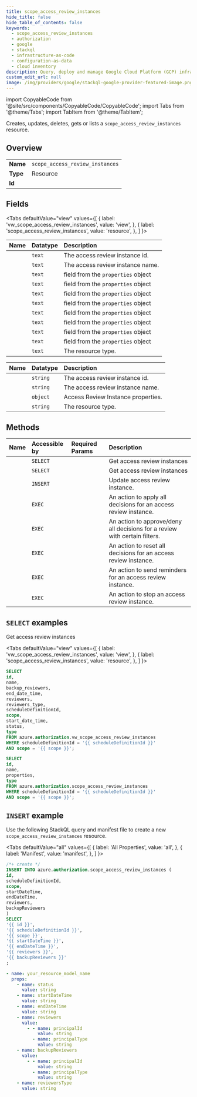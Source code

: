 ```yaml
---
title: scope_access_review_instances
hide_title: false
hide_table_of_contents: false
keywords:
  - scope_access_review_instances
  - authorization
  - google
  - stackql
  - infrastructure-as-code
  - configuration-as-data
  - cloud inventory
description: Query, deploy and manage Google Cloud Platform (GCP) infrastructure and resources using SQL
custom_edit_url: null
image: /img/providers/google/stackql-google-provider-featured-image.png
---
```


import CopyableCode from '@site/src/components/CopyableCode/CopyableCode';
import Tabs from '@theme/Tabs';
import TabItem from '@theme/TabItem';

Creates, updates, deletes, gets or lists a <code>scope_access_review_instances</code> resource.

## Overview
<table><tbody>
<tr><td><b>Name</b></td><td><code>scope_access_review_instances</code></td></tr>
<tr><td><b>Type</b></td><td>Resource</td></tr>
<tr><td><b>Id</b></td><td><CopyableCode code="azure.authorization.scope_access_review_instances" /></td></tr>
</tbody></table>

## Fields
<Tabs
    defaultValue="view"
    values={[
        { label: 'vw_scope_access_review_instances', value: 'view', },
        { label: 'scope_access_review_instances', value: 'resource', },
    ]
}>
<TabItem value="view">

| Name | Datatype | Description |
|:-----|:---------|:------------|
| <CopyableCode code="id" /> | `text` | The access review instance id. |
| <CopyableCode code="name" /> | `text` | The access review instance name. |
| <CopyableCode code="backup_reviewers" /> | `text` | field from the `properties` object |
| <CopyableCode code="end_date_time" /> | `text` | field from the `properties` object |
| <CopyableCode code="reviewers" /> | `text` | field from the `properties` object |
| <CopyableCode code="reviewers_type" /> | `text` | field from the `properties` object |
| <CopyableCode code="scheduleDefinitionId" /> | `text` | field from the `properties` object |
| <CopyableCode code="scope" /> | `text` | field from the `properties` object |
| <CopyableCode code="start_date_time" /> | `text` | field from the `properties` object |
| <CopyableCode code="status" /> | `text` | field from the `properties` object |
| <CopyableCode code="type" /> | `text` | The resource type. |
</TabItem>
<TabItem value="resource">

| Name | Datatype | Description |
|:-----|:---------|:------------|
| <CopyableCode code="id" /> | `string` | The access review instance id. |
| <CopyableCode code="name" /> | `string` | The access review instance name. |
| <CopyableCode code="properties" /> | `object` | Access Review Instance properties. |
| <CopyableCode code="type" /> | `string` | The resource type. |
</TabItem></Tabs>

## Methods
| Name | Accessible by | Required Params | Description |
|:-----|:--------------|:----------------|:------------|
| <CopyableCode code="get_by_id" /> | `SELECT` | <CopyableCode code="id, scheduleDefinitionId, scope" /> | Get access review instances |
| <CopyableCode code="list" /> | `SELECT` | <CopyableCode code="scheduleDefinitionId, scope" /> | Get access review instances |
| <CopyableCode code="create" /> | `INSERT` | <CopyableCode code="id, scheduleDefinitionId, scope" /> | Update access review instance. |
| <CopyableCode code="apply_decisions" /> | `EXEC` | <CopyableCode code="id, scheduleDefinitionId, scope" /> | An action to apply all decisions for an access review instance. |
| <CopyableCode code="record_all_decisions" /> | `EXEC` | <CopyableCode code="id, scheduleDefinitionId, scope" /> | An action to approve/deny all decisions for a review with certain filters. |
| <CopyableCode code="reset_decisions" /> | `EXEC` | <CopyableCode code="id, scheduleDefinitionId, scope" /> | An action to reset all decisions for an access review instance. |
| <CopyableCode code="send_reminders" /> | `EXEC` | <CopyableCode code="id, scheduleDefinitionId, scope" /> | An action to send reminders for an access review instance. |
| <CopyableCode code="stop" /> | `EXEC` | <CopyableCode code="id, scheduleDefinitionId, scope" /> | An action to stop an access review instance. |

## `SELECT` examples

Get access review instances

<Tabs
    defaultValue="view"
    values={[
        { label: 'vw_scope_access_review_instances', value: 'view', },
        { label: 'scope_access_review_instances', value: 'resource', },
    ]
}>
<TabItem value="view">

```sql
SELECT
id,
name,
backup_reviewers,
end_date_time,
reviewers,
reviewers_type,
scheduleDefinitionId,
scope,
start_date_time,
status,
type
FROM azure.authorization.vw_scope_access_review_instances
WHERE scheduleDefinitionId = '{{ scheduleDefinitionId }}'
AND scope = '{{ scope }}';
```
</TabItem>
<TabItem value="resource">


```sql
SELECT
id,
name,
properties,
type
FROM azure.authorization.scope_access_review_instances
WHERE scheduleDefinitionId = '{{ scheduleDefinitionId }}'
AND scope = '{{ scope }}';
```
</TabItem></Tabs>


## `INSERT` example

Use the following StackQL query and manifest file to create a new <code>scope_access_review_instances</code> resource.

<Tabs
    defaultValue="all"
    values={[
        { label: 'All Properties', value: 'all', },
        { label: 'Manifest', value: 'manifest', },
    ]
}>
<TabItem value="all">

```sql
/*+ create */
INSERT INTO azure.authorization.scope_access_review_instances (
id,
scheduleDefinitionId,
scope,
startDateTime,
endDateTime,
reviewers,
backupReviewers
)
SELECT 
'{{ id }}',
'{{ scheduleDefinitionId }}',
'{{ scope }}',
'{{ startDateTime }}',
'{{ endDateTime }}',
'{{ reviewers }}',
'{{ backupReviewers }}'
;
```
</TabItem>
<TabItem value="manifest">

```yaml
- name: your_resource_model_name
  props:
    - name: status
      value: string
    - name: startDateTime
      value: string
    - name: endDateTime
      value: string
    - name: reviewers
      value:
        - - name: principalId
            value: string
          - name: principalType
            value: string
    - name: backupReviewers
      value:
        - - name: principalId
            value: string
          - name: principalType
            value: string
    - name: reviewersType
      value: string

```
</TabItem>
</Tabs>
